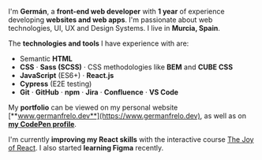 I'm **Germán**, a **front-end web developer** with **1 year** of experience developing **websites and web apps**. I'm passionate about web technologies, UI, UX and Design Systems. I live in **Murcia, Spain**.

The **technologies and tools** I have experience with are:

- Semantic **HTML**
- **CSS** · **Sass (SCSS)** · CSS methodologies like **BEM** and **CUBE CSS**
- **JavaScript** (ES6+) · **React.js**
- **Cypress** (E2E testing)
- **Git** · **GitHub** · **npm** · **Jira** · **Confluence** · **VS Code**

My **portfolio** can be viewed on my personal website [**www.germanfrelo.dev**](https://www.germanfrelo.dev), as well as on [**my CodePen profile**](https://codepen.io/germanfrelo).

I'm currently **improving my React skills** with the interactive course [The Joy of React](https://www.joyofreact.com). I also started **learning Figma** recently.
